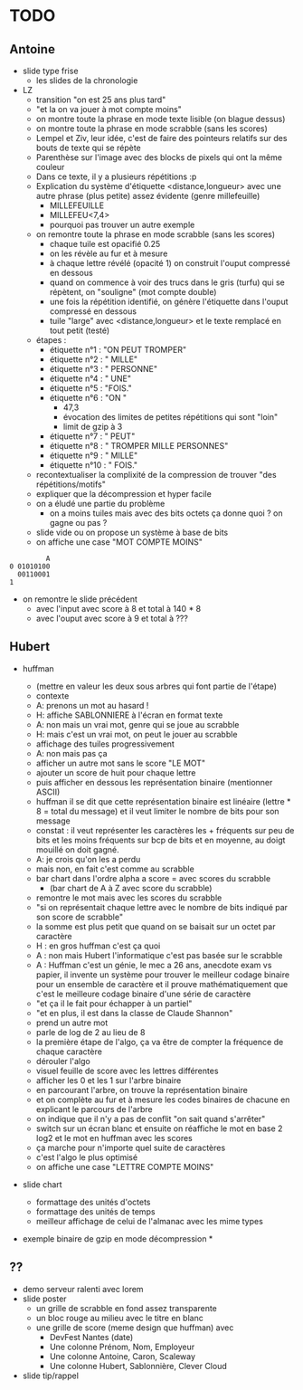 # TODO

## Antoine

* slide type frise
  * les slides de la chronologie
* LZ
  * transition "on est 25 ans plus tard"
  * "et la on va jouer à mot compte moins"
  * on montre toute la phrase en mode texte lisible (on blague dessus)
  * on montre toute la phrase en mode scrabble (sans les scores)
  * Lempel et Ziv, leur idée, c'est de faire des pointeurs relatifs sur des bouts de texte qui se répète
  * Parenthèse sur l'image avec des blocks de pixels qui ont la même couleur
  * Dans ce texte, il y a plusieurs répétitions :p
  * Explication du système d'étiquette <distance,longueur> avec une autre phrase (plus petite) assez évidente (genre millefeuille)
    * MILLEFEUILLE 
    * MILLEFEU<7,4> 
    * pourquoi pas trouver un autre exemple
  * on remontre toute la phrase en mode scrabble (sans les scores)
    * chaque tuile est opacifié 0.25
    * on les révèle au fur et à mesure
    * à chaque lettre révélé (opacité 1) on construit l'ouput compressé en dessous
    * quand on commence à voir des trucs dans le gris (turfu) qui se répètent, on "souligne" (mot compte double)
    * une fois la répétition identifié, on génère l'étiquette dans l'ouput compressé en dessous
    * tuile "large" avec <distance,longueur> et le texte remplacé en tout petit (testé)
  * étapes :
    * étiquette n°1 : "ON PEUT TROMPER"
    * étiquette n°2 : " MILLE"
    * étiquette n°3 : " PERSONNE"
    * étiquette n°4 : " UNE"
    * étiquette n°5 : "FOIS."
    * étiquette n°6 : "ON "
      * 47,3
      * évocation des limites de petites répétitions qui sont "loin"
      * limit de gzip à 3
    * étiquette n°7 : " PEUT"
    * étiquette n°8 : " TROMPER MILLE PERSONNES"
    * étiquette n°9 : " MILLE"
    * étiquette n°10 : " FOIS."
  * recontextualiser la complixité de la compression de trouver "des répétitions/motifs"
  * expliquer que la décompression et hyper facile
  * on a éludé une partie du problème
    * on a moins tuiles mais avec des bits octets ça donne quoi ? on gagne ou pas ?
  * slide vide ou on propose un système à base de bits
  * on affiche une case "MOT COMPTE MOINS"

```
         A
0 01010100
  00110001
1 
```
  * on remontre le slide précédent
    * avec l'input avec score à 8 et total à 140 * 8
    * avec l'ouput avec score à 9 et total à ???

## Hubert

* huffman
  * (mettre en valeur les deux sous arbres qui font partie de l'étape)
  * contexte
  * A: prenons un mot au hasard !
  * H: affiche SABLONNIERE à l'écran en format texte
  * A: non mais un vrai mot, genre qui se joue au scrabble
  * H: mais c'est un vrai mot, on peut le jouer au scrabble
  * affichage des tuiles progressivement
  * A: non mais pas ça
  * afficher un autre mot sans le score "LE MOT"
  * ajouter un score de huit pour chaque lettre
  * puis afficher en dessous les représentation binaire (mentionner ASCII)
  * huffman il se dit que cette représentation binaire est linéaire (lettre * 8 = total du message) et il veut limiter le nombre de bits pour son message
  * constat : il veut représenter les caractères les + fréquents sur peu de bits et les moins fréquents sur bcp de bits et en moyenne, au doigt mouillé on doit gagné.
  * A: je crois qu'on les a perdu
  * mais non, en fait c'est comme au scrabble
  * bar chart dans l'ordre alpha a score = avec scores du scrabble
    * (bar chart de A à Z avec score du scrabble)
  * remontre le mot mais avec les scores du scrabble
  * "si on représentait chaque lettre avec le nombre de bits indiqué par son score de scrabble"
  * la somme est plus petit que quand on se baisait sur un octet par caractère
  * H : en gros huffman c'est ça quoi
  * A : non mais Hubert l'informatique c'est pas basée sur le scrabble
  * A : Huffman c'est un génie, le mec a 26 ans, anecdote exam vs papier, il invente un système pour trouver le meilleur codage binaire pour un ensemble de caractère et il prouve mathématiquement que c'est le meilleure codage binaire d'une série de caractère
  * "et ça il le fait pour échapper à un partiel"
  * "et en plus, il est dans la classe de Claude Shannon"
  * prend un autre mot
  * parle de log de 2 au lieu de 8
  * la première étape de l'algo, ça va être de compter la fréquence de chaque caractère
  * dérouler l'algo
  * visuel feuille de score avec les lettres différentes
  * afficher les 0 et les 1 sur l'arbre binaire
  * en parcourant l'arbre, on trouve la représentation binaire
  * et on complète au fur et à mesure les codes binaires de chacune en explicant le parcours de l'arbre
  * on indique que il n'y a pas de conflit "on sait quand s'arrêter"
  * switch sur un écran blanc et ensuite on réaffiche le mot en base 2 log2 et le mot en huffman avec les scores
  * ça marche pour n'importe quel suite de caractères
  * c'est l'algo le plus optimisé
  * on affiche une case "LETTRE COMPTE MOINS"

* slide chart
  * formattage des unités d'octets
  * formattage des unités de temps
  * meilleur affichage de celui de l'almanac avec les mime types
* exemple binaire de gzip en mode décompression
  * 

## ??

* demo serveur ralenti avec lorem
* slide poster
  * un grille de scrabble en fond assez transparente
  * un bloc rouge au milieu avec le titre en blanc
  * une grille de score (meme design que huffman) avec
    * DevFest Nantes (date)
    * Une colonne Prénom, Nom, Employeur
    * Une colonne Antoine, Caron, Scaleway
    * Une colonne Hubert, Sablonnière, Clever Cloud
* slide tip/rappel
